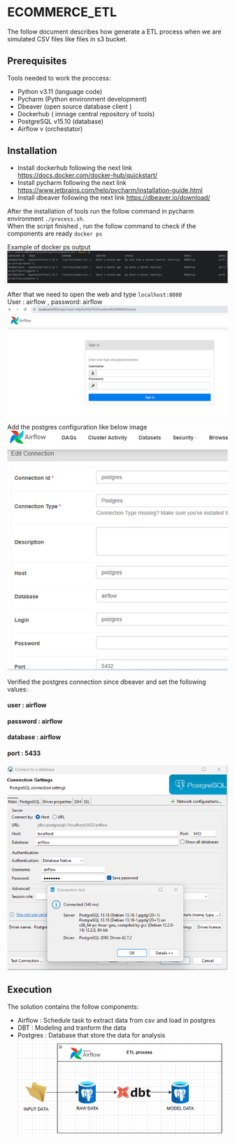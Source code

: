 # ECOMMERCE_ETL

The follow document describes how generate a ETL process when we are simulated CSV files like files in s3 bucket.

## Prerequisites
Tools needed to work the proccess:
- Python v3.11 (language code)
- Pycharm (Python environment development)
- Dbeaver (open source database client )
- Dockerhub ( imnage central repository of tools)
- PostgreSQL v15.10 (database)
- Airflow v (orchestator)

## Installation
- Install dockerhub following the next link https://docs.docker.com/docker-hub/quickstart/
- Install pycharm following the next link https://www.jetbrains.com/help/pycharm/installation-guide.html
- Install dbeaver following the next link https://dbeaver.io/download/

After the installation of tools run the follow command in pycharm environment `./process.sh`.  
When the script finished , run the follow command to check if the components are ready `docker ps`  

Example of docker ps output
![docker-ps](./images/docker_ps.png)

After that we need to open the web and type `localhost:8080`  
User : airflow , password: airflow
![airflow-web](./images/airflow-web.png)

Add the postgres configuration like below image 
![postgres-airflow](./images/postgres_airflow.png)

Verified the postgres connection since dbeaver and set the following values:
#### user : airflow 
#### password : airflow 
#### database : airflow 
#### port : 5433 

![postgres-connection](./images/postgres-connection.png)

## Execution

The solution contains the follow components:
- Airflow : Schedule task to extract data from csv and load in postgres
- DBT : Modeling and tranform the data
- Postgres : Database that store the data for analysis
![architecture](./images/architecture.png) 